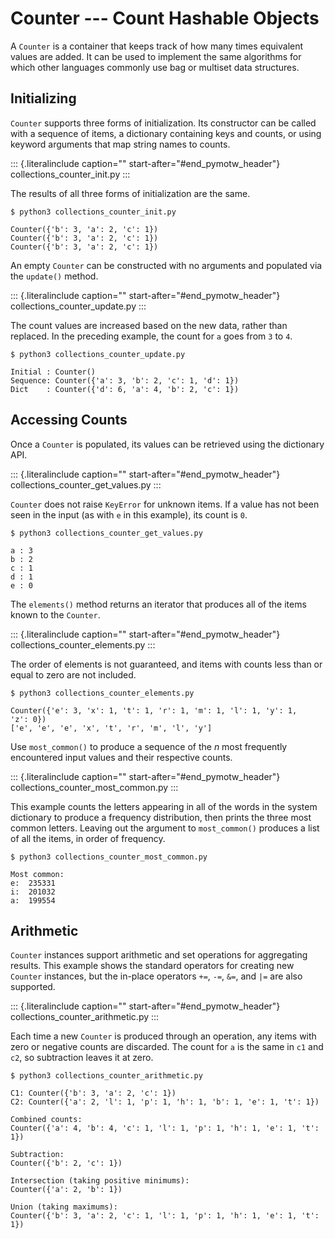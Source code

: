 Counter \-\-- Count Hashable Objects
====================================

A `Counter` is a container that keeps track of how many times equivalent
values are added. It can be used to implement the same algorithms for
which other languages commonly use bag or multiset data structures.

Initializing
------------

`Counter` supports three forms of initialization. Its constructor can be
called with a sequence of items, a dictionary containing keys and
counts, or using keyword arguments that map string names to counts.

::: {.literalinclude caption="" start-after="#end_pymotw_header"}
collections\_counter\_init.py
:::

The results of all three forms of initialization are the same.

``` {.sourceCode .none}
$ python3 collections_counter_init.py

Counter({'b': 3, 'a': 2, 'c': 1})
Counter({'b': 3, 'a': 2, 'c': 1})
Counter({'b': 3, 'a': 2, 'c': 1})
```

An empty `Counter` can be constructed with no arguments and populated
via the `update()` method.

::: {.literalinclude caption="" start-after="#end_pymotw_header"}
collections\_counter\_update.py
:::

The count values are increased based on the new data, rather than
replaced. In the preceding example, the count for `a` goes from `3` to
`4`.

``` {.sourceCode .none}
$ python3 collections_counter_update.py

Initial : Counter()
Sequence: Counter({'a': 3, 'b': 2, 'c': 1, 'd': 1})
Dict    : Counter({'d': 6, 'a': 4, 'b': 2, 'c': 1})
```

Accessing Counts
----------------

Once a `Counter` is populated, its values can be retrieved using the
dictionary API.

::: {.literalinclude caption="" start-after="#end_pymotw_header"}
collections\_counter\_get\_values.py
:::

`Counter` does not raise `KeyError` for unknown items. If a value has
not been seen in the input (as with `e` in this example), its count is
`0`.

``` {.sourceCode .none}
$ python3 collections_counter_get_values.py

a : 3
b : 2
c : 1
d : 1
e : 0
```

The `elements()` method returns an iterator that produces all of the
items known to the `Counter`.

::: {.literalinclude caption="" start-after="#end_pymotw_header"}
collections\_counter\_elements.py
:::

The order of elements is not guaranteed, and items with counts less than
or equal to zero are not included.

``` {.sourceCode .none}
$ python3 collections_counter_elements.py

Counter({'e': 3, 'x': 1, 't': 1, 'r': 1, 'm': 1, 'l': 1, 'y': 1, 
'z': 0})
['e', 'e', 'e', 'x', 't', 'r', 'm', 'l', 'y']
```

Use `most_common()` to produce a sequence of the *n* most frequently
encountered input values and their respective counts.

::: {.literalinclude caption="" start-after="#end_pymotw_header"}
collections\_counter\_most\_common.py
:::

This example counts the letters appearing in all of the words in the
system dictionary to produce a frequency distribution, then prints the
three most common letters. Leaving out the argument to `most_common()`
produces a list of all the items, in order of frequency.

``` {.sourceCode .none}
$ python3 collections_counter_most_common.py

Most common:
e:  235331
i:  201032
a:  199554
```

Arithmetic
----------

`Counter` instances support arithmetic and set operations for
aggregating results. This example shows the standard operators for
creating new `Counter` instances, but the in-place operators `+=`, `-=`,
`&=`, and `|=` are also supported.

::: {.literalinclude caption="" start-after="#end_pymotw_header"}
collections\_counter\_arithmetic.py
:::

Each time a new `Counter` is produced through an operation, any items
with zero or negative counts are discarded. The count for `a` is the
same in `c1` and `c2`, so subtraction leaves it at zero.

``` {.sourceCode .none}
$ python3 collections_counter_arithmetic.py

C1: Counter({'b': 3, 'a': 2, 'c': 1})
C2: Counter({'a': 2, 'l': 1, 'p': 1, 'h': 1, 'b': 1, 'e': 1, 't': 1})

Combined counts:
Counter({'a': 4, 'b': 4, 'c': 1, 'l': 1, 'p': 1, 'h': 1, 'e': 1, 't': 1})

Subtraction:
Counter({'b': 2, 'c': 1})

Intersection (taking positive minimums):
Counter({'a': 2, 'b': 1})

Union (taking maximums):
Counter({'b': 3, 'a': 2, 'c': 1, 'l': 1, 'p': 1, 'h': 1, 'e': 1, 't': 1})
```
